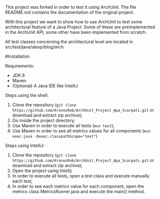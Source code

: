 This project was forked in order to test it using ArchUnit. The file README.md contains the documentation of the original project.

With this project we want to show how to use ArchUnit to test some architectural feature of a Java Project. Some of these are preimplemented in the ArchUnit API, some other have been implemented from scratch.

All test classes concerning the architectural level are located in src/test/java/alexp/blog/arch.


#Installation

Requirements:
- JDK 8
- Maven
- (Optional) A Java IDE like IntelliJ

Steps using the shell:
1. Clone the repository (`git clone https://github.com/KronosRob/ArchUnit_Project_Apa_Scarpati.git` or download and extract zip archive);
2. Go inside the project directory;
3. Use Maven in order to execute all tests (`mvn test`);
4. Use Maven in order to see all metrics values for all components (`mvn exec:java -Dexec.classpathScope="test"`)


Steps using IntelliJ:
1. Clone the repository (`git clone https://github.com/KronosRob/ArchUnit_Project_Apa_Scarpati.git` or download and extract zip archive);
2. Open the project using Intellij
3. In order to execute all tests, open a test class and execute manually each test;
4. In order to see each metrics value for each component, open the metrics class MetricsRunner.java and execute the main() method. 